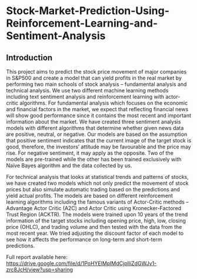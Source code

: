 # Stock-Market-Prediction-Using-Reinforcement-Learning-and-Sentiment-Analysis

## Introduction

This project aims to predict the stock price movement of major companies in S&P500 and create a model that can yield profits in the real market by performing two main schools of stock analysis – fundamental analysis and technical analysis. 
We use two different machine learning methods including text sentiment analysis and reinforcement learning with actor-critic algorithms.
For fundamental analysis which focuses on the economic and financial factors in the market, we expect that reflecting financial news will show good performance since it contains the most recent and important information about the market. We have created three sentiment analysis models with different algorithms that determine whether given news data are positive, neutral, or negative. 
Our models are based on the assumption that positive sentiment indicates that the current image of the target stock is good, therefore, the investors’ attitude may be favourable and the price may rise. For negative sentiment, it may apply as the opposite. 
Two of the models are pre-trained while the other has been trained exclusively with Naïve Bayes algorithm and the data
collected by us.

For technical analysis that looks at statistical trends and patterns of stocks, we have created two models which not only predict the movement of stock prices but also simulate automatic trading based on the predictions and yield actual profits. 
The models are based on different reinforcement learning algorithms including the famous variants of Actor-Critic methods – Advantage Actor Critic (A2C) and Actor Critic using Kronecker-Factored Trust Region (ACKTR).
The models were trained upon 10 years of the trend information of the target stocks including opening price, high, low, closing price (OHLC), and trading volume and then tested with the data from the most recent year. 
We tried adjusting the discount factor of each model to see how it affects the performance on long-term and short-term predictions.

Full report available here: https://drive.google.com/file/d/1PoHYElMpIMdCjpIliZdGWJv1-zrc8JcH/view?usp=sharing
